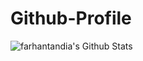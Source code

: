# Github-Profile
<img align="left" alt="farhantandia's Github Stats" src="https://github-readme-stats.codestackr.vercel.app/api?username=farhantandia&show_icons=true" />
